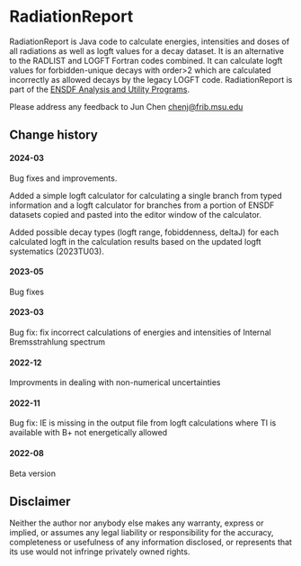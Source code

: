 # RadiationReport
RadiationReport is Java code to calculate energies, intensities and doses of all radiations as well as logft values for a decay dataset. It is an alternative to the RADLIST and LOGFT Fortran codes combined. It can calculate logft values for forbidden-unique decays with order>2 which are calculated incorrectly as allowed 
decays by the legacy LOGFT code. RadiationReport is part of the [ENSDF Analysis and Utility Programs](https://nds.iaea.org/public/ensdf_pgm/).

Please address any feedback to Jun Chen chenj@frib.msu.edu

## Change history

#### 2024-03
Bug fixes and improvements.

Added a simple logft calculator for calculating a single branch from typed information and a logft calculator for branches from a portion of ENSDF datasets copied and pasted into the editor window of the calculator. 

Added possible decay types (logft range, fobiddenness, deltaJ) for each calculated logft in the calculation results based on the updated logft systematics (2023TU03).

#### 2023-05
Bug fixes

#### 2023-03
Bug fix: fix incorrect calculations of energies and intensities of Internal Bremsstrahlung spectrum 

#### 2022-12
Improvments in dealing with non-numerical uncertainties 

#### 2022-11
Bug fix: IE is missing in the output file from logft calculations where TI is available with B+ not energetically allowed 

#### 2022-08
Beta version 

## Disclaimer

Neither the author nor anybody else makes any warranty, express or implied, or assumes any legal liability or responsibility for the accuracy, completeness or usefulness of any information disclosed, or represents that its use would not infringe privately owned rights.

